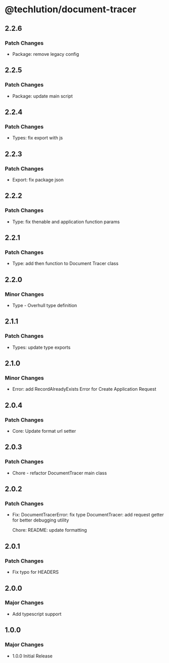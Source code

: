 # @techlution/document-tracer

## 2.2.6

### Patch Changes

- Package: remove legacy config

## 2.2.5

### Patch Changes

- Package: update main script

## 2.2.4

### Patch Changes

- Types: fix export with js

## 2.2.3

### Patch Changes

- Export: fix package json

## 2.2.2

### Patch Changes

- Type: fix thenable and application function params

## 2.2.1

### Patch Changes

- Type: add then function to Document Tracer class

## 2.2.0

### Minor Changes

- Type - Overhull type definition

## 2.1.1

### Patch Changes

- Types: update type exports

## 2.1.0

### Minor Changes

- Error: add RecordAlreadyExists Error for Create Application Request

## 2.0.4

### Patch Changes

- Core: Update format url setter

## 2.0.3

### Patch Changes

- Chore - refactor DocumentTracer main class

## 2.0.2

### Patch Changes

- Fix:
  DocumentTracerError: fix type
  DocumentTracer: add request getter for better debugging utility

  Chore:
  README: update formatting

## 2.0.1

### Patch Changes

- Fix typo for HEADERS

## 2.0.0

### Major Changes

- Add typescript support

## 1.0.0

### Major Changes

- 1.0.0 Initial Release
